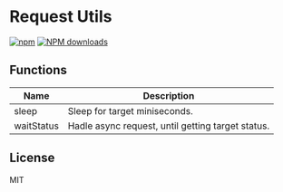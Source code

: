 # Request Utils

[![npm](https://img.shields.io/npm/v/@node-utils/request)](http://www.npmtrends.com/%40node-utils%2Frequest)
[![NPM downloads](http://img.shields.io/npm/dm/%40node-utils%2Frequest.svg?style=flat-square)](http://www.npmtrends.com/%40node-utils%2Frequest)

## Functions

| Name       | Description                                       |
| ---------- | ------------------------------------------------- |
| sleep      | Sleep for target miniseconds.                     |
| waitStatus | Hadle async request, until getting target status. |

## License

MIT
